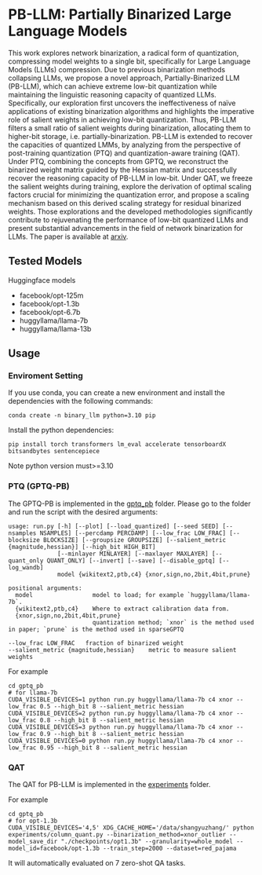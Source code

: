 # PB-LLM: Partially Binarized Large Language Models

This work explores network binarization, a radical form of quantization, compressing model weights to a single bit, specifically for Large Language Models (LLMs) compression. 
Due to previous binarization methods collapsing LLMs, we propose a novel approach, Partially-Binarized LLM (PB-LLM), which can achieve extreme low-bit quantization while maintaining the linguistic reasoning capacity of quantized LLMs. 
Specifically, our exploration first uncovers the ineffectiveness of naïve applications of existing binarization algorithms and highlights the imperative role of salient weights in achieving low-bit quantization. 
Thus, PB-LLM filters a small ratio of salient weights during binarization, allocating them to higher-bit storage, i.e. partially-binarization. 
PB-LLM is extended to recover the capacities of quantized LMMs, by analyzing from the perspective of post-training quantization (PTQ) and quantization-aware training (QAT). 
Under PTQ, combining the concepts from GPTQ, we reconstruct the binarized weight matrix guided by the Hessian matrix and successfully recover the reasoning capacity of PB-LLM in low-bit. 
Under QAT, we freeze the salient weights during training, explore the derivation of optimal scaling factors crucial for minimizing the quantization error, and propose a scaling mechanism based on this derived scaling strategy for residual binarized weights. 
Those explorations and the developed methodologies significantly contribute to rejuvenating the performance of low-bit quantized LLMs and present substantial advancements in the field of network binarization for LLMs. 
The paper is available at [arxiv](https://arxiv.org/abs/2310.00034).


## Tested Models

Huggingface models
- facebook/opt-125m
- facebook/opt-1.3b
- facebook/opt-6.7b
- huggyllama/llama-7b
- huggyllama/llama-13b

## Usage

### Enviroment Setting

If you use conda, you can create a new environment and install the dependencies with the following commands:
```shell
conda create -n binary_llm python=3.10 pip
```

Install the python dependencies:
```shell
pip install torch transformers lm_eval accelerate tensorboardX bitsandbytes sentencepiece
```
Note python version must>=3.10

### PTQ (GPTQ-PB)

The GPTQ-PB is implemented in the [gptq_pb](gptq_pb) folder.
Please go to the folder and run the script with the desired arguments:
```
usage: run.py [-h] [--plot] [--load_quantized] [--seed SEED] [--nsamples NSAMPLES] [--percdamp PERCDAMP] [--low_frac LOW_FRAC] [--blocksize BLOCKSIZE] [--groupsize GROUPSIZE] [--salient_metric {magnitude,hessian}] [--high_bit HIGH_BIT]
              [--minlayer MINLAYER] [--maxlayer MAXLAYER] [--quant_only QUANT_ONLY] [--invert] [--save] [--disable_gptq] [--log_wandb]
              model {wikitext2,ptb,c4} {xnor,sign,no,2bit,4bit,prune}

positional arguments:
  model                 model to load; for example `huggyllama/llama-7b`.
  {wikitext2,ptb,c4}    Where to extract calibration data from.
  {xnor,sign,no,2bit,4bit,prune}
                        quantization method; `xnor` is the method used in paper; `prune` is the method used in sparseGPTQ

--low_frac LOW_FRAC   fraction of binarized weight
--salient_metric {magnitude,hessian}    metric to measure salient weights
```

For example

```shell
cd gptq_pb
# for llama-7b
CUDA_VISIBLE_DEVICES=1 python run.py huggyllama/llama-7b c4 xnor --low_frac 0.5 --high_bit 8 --salient_metric hessian
CUDA_VISIBLE_DEVICES=2 python run.py huggyllama/llama-7b c4 xnor --low_frac 0.8 --high_bit 8 --salient_metric hessian
CUDA_VISIBLE_DEVICES=3 python run.py huggyllama/llama-7b c4 xnor --low_frac 0.9 --high_bit 8 --salient_metric hessian
CUDA_VISIBLE_DEVICES=0 python run.py huggyllama/llama-7b c4 xnor --low_frac 0.95 --high_bit 8 --salient_metric hessian
```

### QAT

The QAT for PB-LLM is implemented in the [experiments](experiments) folder.

For example

```shell
cd gptq_pb
# for opt-1.3b
CUDA_VISIBLE_DEVICES='4,5' XDG_CACHE_HOME='/data/shangyuzhang/' python experiments/column_quant.py --binarization_method=xnor_outlier --model_save_dir "./checkpoints/opt1.3b" --granularity=whole_model --model_id=facebook/opt-1.3b --train_step=2000 --dataset=red_pajama
```

It will automatically evaluated on 7 zero-shot QA tasks. 
